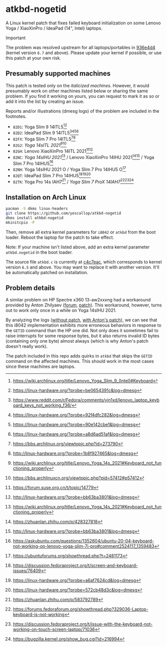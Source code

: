 # atkbd-nogetid

A Linux kernel patch that fixes failed keyboard initialization on some Lenovo Yoga / XiaoXinPro / IdeaPad (14", Intel) laptops.

> [!IMPORTANT]
> The problem was resolved upstream for all laptops/portables in [936e4d4](https://github.com/torvalds/linux/commit/936e4d49ecbc8c404790504386e1422b599dec39) (kernel version `6.7` and above). Please update your kernel if possible, or use this patch at your own risk.

## Presumably supported machines

This patch is tested only on the *italicized machines*. However, it would presumably work on other machines listed below or sharing the same problem. If you find it working on yours, you can request to mark it as so or add it into the list by creating an issue.

Reports and/or illustrations (dmesg logs) of the problem are included in the footnotes.

- `82D1`: Yoga Slim 9 14ITL5[^82D1.1][^82D1.2]
- `82D2`: IdeaPad Slim 9 14ITL5[^82D2.1][^82D2.2][^82D2.3][^82D2.4]
- `82FX`: Yoga Slim 7 Pro 14ITL5[^82FX.1][^82FX.2]
- `82G2`: *Yoga 14sITL 2021*[^82G2+82NC][^82G2]
- `82GH`: Lenovo XiaoXinPro 14ITL 2021[^82GH.1][^82GH.2]
- `82NC`: *Yoga 14sIHU 2021*[^82G2+82NC] / Lenovo XiaoXinPro 14IHU 2021[^82NC.1][^82NC.2] / Yoga Slim 7 Pro 14IHU5[^82NC.3]
- `82NH`: Yoga 14sIHU 2021 O / Yoga Slim 7 Pro 14IHU5 O[^82NH]
- `82QT`: IdeaPad Slim 7 Pro 14IHU5[^82QT.1][^82QT.2][^82QT.3]
- `82TK`: Yoga Pro 14s IAH7[^82TK.1] / *Yoga Slim 7 ProX 14IAH7*[^82TK.2][^82TK.3][^82TK.4]

[^82D1.1]: https://wiki.archlinux.org/title/Lenovo_Yoga_Slim_9_(Intel)#Keyboard
[^82D1.2]: https://linux-hardware.org/?probe=be0654391c&log=dmesg
[^82D2.1]: https://www.reddit.com/r/Fedora/comments/yjn1xd/lenovo_laptop_keyboard_keys_not_working_f36/
[^82D2.2]: https://linux-hardware.org/?probe=92f4dfc282&log=dmesg
[^82D2.3]: https://linux-hardware.org/?probe=90e142cbe1&log=dmesg
[^82D2.4]: https://linux-hardware.org/?probe=a8d6ad51af&log=dmesg
[^82FX.1]: https://bbs.archlinux.org/viewtopic.php?id=273790
[^82FX.2]: http://linux-hardware.org/?probe=1b8f927465&log=dmesg
[^82G2+82NC]: https://wiki.archlinux.org/title/Lenovo_Yoga_14s_2021#Keyboard_not_functioning_properly
[^82G2]: https://bbs.archlinuxcn.org/viewtopic.php?pid=57412#p57412
[^82GH.1]: https://forum.suse.org.cn/t/topic/14779
[^82GH.2]: http://linux-hardware.org/?probe=bb63ba3801&log=dmesg
[^82NC.1]: https://zhuanlan.zhihu.com/p/428327818
[^82NC.2]: http://linux-hardware.org/?probe=bb63ba3801&log=dmesg
[^82NC.3]: https://askubuntu.com/questions/1352604/ubuntu-20-04-keyboard-not-working-on-lenovo-yoga-slim-7i-pro#comment2524117_1359483
[^82NH]: https://ubuntuforums.org/showthread.php?t=2481173
[^82QT.1]: https://discussion.fedoraproject.org/t/screen-and-keyboard-issues/76409
[^82QT.2]: https://linux-hardware.org/?probe=a6af7624cd&log=dmesg
[^82QT.3]: https://linux-hardware.org/?probe=572cb48d3c&log=dmesg
[^82TK.1]: https://zhuanlan.zhihu.com/p/583792789
[^82TK.2]: https://forums.fedoraforum.org/showthread.php?329036-Laptop-keyboard-is-not-working
[^82TK.3]: https://discussion.fedoraproject.org/t/issue-with-the-keyboard-not-working-on-touch-screen-laptop/71036
[^82TK.4]: https://bugzilla.kernel.org/show_bug.cgi?id=216994

## Installation on Arch Linux

```bash
pacman -S dkms linux-headers
git clone https://github.com/yescallop/atkbd-nogetid
dkms install atkbd-nogetid
mkinitcpio -P
```

Then, remove all extra kernel parameters for `i8042` or `atkbd` from the boot loader.
Reboot the laptop for the patch to take effect.

Note: If your machine isn't listed above, add an extra kernel parameter `atkbd.nogetid` in the boot loader.

The source file `atkbd.c` is currently at [c4c7eac][1], which corresponds to kernel version `6.5` and above.
You may want to replace it with another version. It'll be automatically patched on installation.

[1]: https://github.com/torvalds/linux/blob/c4c7eac8ee78d896635ce05d7a1c3f813fcbe24c/drivers/input/keyboard/atkbd.c

## Problem details

A similar problem on HP Spectre x360 13-aw2xxxng had a workaround provided by Anton Zhilyaev ([forum][2], [patch][3]). This workaround, however, turns out to work only once in a while on Yoga 14sIHU 2021.

By analyzing the logs ([without patch][4], [with Anton's patch][5]), we can see that this i8042 implementation exhibits more erroneous behaviors in response to the `GETID` command than the HP one did. Not only does it sometimes fail to raise interrupts for some response bytes, but it also returns invalid ID bytes (containing only one byte) almost always (which is why Anton's patch doesn't really work).

The patch included in this repo adds quirks in `atkbd` that skips the `GETID` command on the affected machines. This should work in the most cases since these machines are laptops.

[2]: https://bbs.archlinux.org/viewtopic.php?pid=1953190#p1953190
[3]: https://patchwork.kernel.org/project/linux-input/patch/20210201160336.16008-1-anton@cpp.in/
[4]: https://gist.github.com/yescallop/5a97d010f226172fafab0933ce8ea8af
[5]: https://gist.github.com/yescallop/20de0b10410ec8a8c662eec7f8326569

